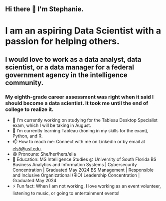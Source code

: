 ## Hi there 👋 I'm Stephanie.

# I am an aspiring Data Scientist with a passion for helping others. 
## I would love to work as a data analyst, data scientist, or a data manager for a federal government agency in the intelligence community.

### My eighth-grade career assessment was right when it said I should become a data scientist. It took me until the end of college to realize it.

- 🔭 I'm currently working on studying for the Tableau Desktop Specialist exam, which I will be taking in August.
- 🌱 I’m currently learning Tableau (honing in my skills for the exam), Python, and R.
- 📫 How to reach me: Connect with me on LinkedIn or by email at [els5@usf.edu](mailto:els5@usf.edu).
- 😄 Pronouns: She/her/hers/ella
- 🏫 Education: MS Intelligence Studies @ University of South Florida
      BS Business Analytics and Information Systems |  Cybersecurity Concentration | Graduated May 2024
      BS Management |  Responsible and Inclusive Organizational (RIO) Leadership Concentration | Graduated May 2024 
- ⚡ Fun fact: When I am not working, I love working as an event volunteer, listening to music, or going to entertainment events!


